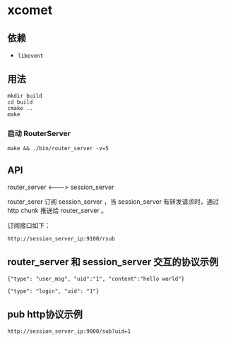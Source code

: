 # xcomet

## 依赖

+ `libevent`

## 用法

```
mkdir build
cd build
cmake ..
make
```

### 启动 RouterServer

```
make && ./bin/router_server -v=5
```

## API

router_server <---> session_server 

router_serer 订阅 session_server ，当 session_server 有转发请求时，通过 http chunk 推送给 router_server 。

订阅接口如下：

```
http://session_server_ip:9100/rsub
```

## router_server 和 session_server 交互的协议示例

```
{"type": "user_msg", "uid":"1", "content":"hello world"}
```

```
{"type": "login", "uid": "1"}
```

## pub http协议示例

```
http://session_server_ip:9000/sub?uid=1
```

